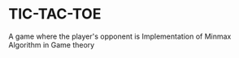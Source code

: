 # TIC-TAC-TOE
A game where the player's opponent is Implementation of Minmax Algorithm in Game theory

